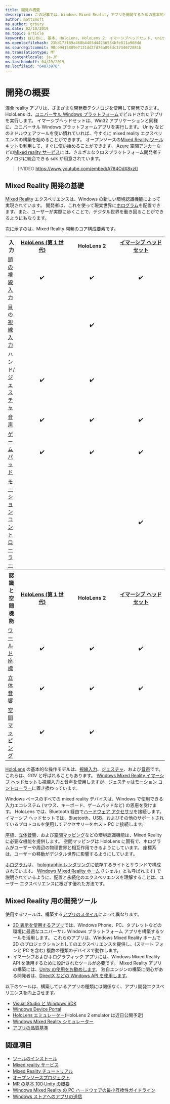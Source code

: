 ```yaml
---
title: 開発の概要
description: この記事では、Windows Mixed Reality アプリを開発するための基本的な構成要素について説明します。
author: mattzmsft
ms.author: grbury
ms.date: 02/10/2019
ms.topic: article
keywords: はじめに, 基本, HoloLens, HoloLens 2, イマーシブヘッドセット, unity, visual studio
ms.openlocfilehash: 23bd173f89a468b4403d44236534bfe811a968dd
ms.sourcegitcommit: 90ce9415889e7121dd2fd76a893dc3734672881b
ms.translationtype: MT
ms.contentlocale: ja-JP
ms.lasthandoff: 04/29/2019
ms.locfileid: "64873976"
---
```

# <a name="development-overview"></a>開発の概要

混合 reality アプリは、さまざまな開発者テクノロジを使用して開発できます。  HoloLens は、[ユニバーサル Windows プラットフォーム](https://dev.windows.com/getstarted)でビルドされたアプリを実行します。  イマーシブヘッドセットは、Win32 アプリケーションと同様に、ユニバーサル Windows プラットフォームアプリを実行します。
Unity などのミドルウェアツールを使い慣れていれば、今すぐに mixed reality エクスペリエンスの構築を始めることができます。  オープンソースの[Mixed Reality ツールキット](install-the-tools.md)を利用して、すぐに使い始めることができます。
<a href="https://docs.microsoft.com/azure/spatial-anchors" target="_blank">Azure 空間アンカー</a>などの<a href="https://azure.microsoft.com/topic/mixed-reality" target="_blank">Mixed reality サービス</a>には、さまざまなクロスプラットフォーム開発者テクノロジに統合できる sdk が用意されています。

>[!VIDEO https://www.youtube.com/embed/A784OdX8xzI]

## <a name="basics-of-mixed-reality-development"></a>Mixed Reality 開発の基礎

[Mixed Reality](mixed-reality.md) エクスペリエンスは、Windows の新しい環境認識機能によって実現されています。 開発者は、これを使って現実世界に[ホログラム](hologram.md)を配置できます。また、ユーザーが実際に歩くことで、デジタル世界を動き回ることができるようにもなります。 

次に示すのは、Mixed Reality 開発のコア構成要素です。

<table>
<tr>
<th>入力</th><th style="width:150px"> <a href="hololens-hardware-details.md">HoloLens (第 1 世代)</a></th><th style="width:150px">HoloLens 2</th><th style="width:150px"> <a href="immersive-headset-hardware-details.md">イマーシブ ヘッドセット</a></th>
</tr><tr>
<td> <a href="gaze.md">頭の視線入力</a></td><td style="text-align: center;">✔️</td><td style="text-align: center;">✔️</td><td style="text-align: center;">✔️</td>
</tr><tr>
<td> <a href="gaze.md">目の視線入力</a></td><td></td><td style="text-align: center;">✔️</td><td></td>
</tr><tr>
<td> ハンド/<a href="gestures.md">ジェスチャ</a></td><td style="text-align: center;">✔️</td><td style="text-align: center;">✔️</td><td></td>
</tr><tr>
<td> <a href="voice-input.md">音声</a></td><td style="text-align: center;">✔️</td><td style="text-align: center;">✔️</td><td style="text-align: center;">✔️</td>
</tr><tr>
<td> <a href="hardware-accessories.md">ゲームパッド</a></td><td style="text-align: center;">✔️</td><td style="text-align: center;">✔️</td><td style="text-align: center;">✔️</td>
</tr><tr>
<td> <a href="motion-controllers.md">モーション コントローラー</a></td><td></td><td></td><td style="text-align: center;">✔️</td>
</tr><tr>
<th> 認識と空間機能</th><th style="width:150px"> <a href="hololens-hardware-details.md">HoloLens (第 1 世代)</a></th><th style="width:150px">HoloLens 2</th><th style="width:150px"> <a href="immersive-headset-hardware-details.md">イマーシブ ヘッドセット</a></th>
</tr><tr>
<td> <a href="coordinate-systems.md">ワールド座標</a></td><td style="text-align: center;">✔️</td><td style="text-align: center;">✔️</td><td style="text-align: center;">✔️</td>
</tr><tr>
<td> <a href="spatial-sound.md">立体音響</a></td><td style="text-align: center;">✔️</td><td style="text-align: center;">✔️</td><td style="text-align: center;">✔️</td>
</tr><tr>
<td> <a href="spatial-mapping.md">空間マッピング</a></td><td style="text-align: center;">✔️</td><td style="text-align: center;">✔️</td><td></td>
</tr>
</table>



[HoloLens](hololens-hardware-details.md) の基本的な操作モデルは、[視線入力](gaze.md)、[ジェスチャ](gestures.md)、および[音声](voice-input.md)です。これらは、*GGV* と呼ばれることもあります。 [Windows Mixed Reality イマーシブ ヘッドセット](immersive-headset-hardware-details.md)も視線入力と音声を使用しますが、ジェスチャは[モーション コントローラー](motion-controllers.md)に置き換わっています。


Windows ベースのすべての mixed reality デバイスは、Windows で使用できる入力エコシステム (マウス、キーボード、ゲームパッドなど) の恩恵を受けます。 HoloLens では、Bluetooth 経由で[ハードウェア アクセサリ](hardware-accessories.md)を接続します。 イマーシブ ヘッドセットでは、Bluetooth、USB、およびその他のサポートされているプロトコルを使用してアクセサリーをホスト PC に接続します。

[座標](coordinate-systems.md)、[立体音響](spatial-sound.md)、および[空間マッピング](spatial-mapping.md)などの環境認識機能は、Mixed Reality に必要な機能を提供します。 空間マッピングは HoloLens に固有で、ホログラムがユーザーや周辺の物理世界と相互作用できるようにしています。 座標系は、ユーザーの移動がデジタル世界に影響するようにしています。

[ホログラム](hologram.md)は、 [holographic レンダリング](rendering.md)に依存するライトとサウンドで構成されています。 [Windows Mixed Reality ホーム](navigating-the-windows-mixed-reality-home.md) (「シェル」とも呼ばれます) で説明されているように、配置と永続化のエクスペリエンスを理解することは、ユーザー エクスペリエンスに根ざす優れた方法です。

## <a name="tools-for-developing-for-mixed-reality"></a>Mixed Reality 用の開発ツール

使用するツールは、構築する[アプリのスタイル](app-views.md)によって異なります。
* [2D 表示を使用するアプリ](building-2d-apps.md)では、Windows Phone、PC、タブレットなどの環境に最適なユニバーサル Windows プラットフォーム アプリを構築するツールを活用します。 これらのアプリは、Windows Mixed Reality ホームで 2D のプロジェクションとしてのエクスペリエンスを提供し、(スマート フォンと PC を含む) 複数の種類のデバイスで動作します。
* イマーシブおよびホログラフィック アプリには、Windows Mixed Reality API を活用するために設計されたツールが必要です。 Mixed Reality アプリの構築には、[Unity の使用をお勧めします](unity-development-overview.md)。 独自エンジンの構築に関心がある開発者は、[DirectX などの Windows API を使用します](directx-development-overview.md)。

以下のツールは、構築しているアプリの種類には関係なく、アプリ開発エクスペリエンスを向上させます。
* [Visual Studio と Windows SDK](using-visual-studio.md)
* [Windows Device Portal](using-the-windows-device-portal.md)
* [HoloLens エミュレーター](using-the-hololens-emulator.md)(HoloLens 2 emulator は近日公開予定)
* [Windows Mixed Reality シミュレーター](using-the-windows-mixed-reality-simulator.md)
* [アプリの品質基準](app-quality-criteria.md)

## <a name="see-also"></a>関連項目
* [ツールのインストール](install-the-tools.md)
* <a href="https://azure.microsoft.com/topic/mixed-reality" target="_blank">Mixed reality サービス</a>
* [Mixed Reality チュートリアル](tutorials.md)
* [オープンソースプロジェクト](open-source-projects.md)
* [MR の基本 100:Unity の概要](holograms-100.md)
* [Windows Mixed Reality の PC ハードウェアの最小互換性ガイドライン](https://docs.microsoft.com/windows/mixed-reality/enthusiast-guide/windows-mixed-reality-minimum-pc-hardware-compatibility-guidelines)
* [Windows ストアへのアプリの送信](submitting-an-app-to-the-microsoft-store.md)
